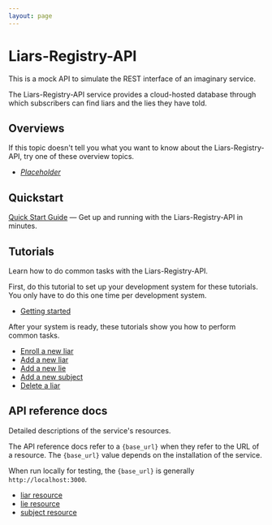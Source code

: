 ```yaml
---
layout: page
---
```


# Liars-Registry-API

This is a mock API to simulate the REST interface of an imaginary service.

The Liars-Registry-API service provides a cloud-hosted database through which subscribers can find liars and the lies they have told.

## Overviews

If this topic doesn't tell you what you want to know about the Liars-Registry-API, try one of these overview topics.

* [_Placeholder_](./overviews/placeholder.md)

## Quickstart

[Quick Start Guide](quick-start.md) — Get up and running with the Liars-Registry-API in minutes.

## Tutorials

Learn how to do common tasks with the Liars-Registry-API.

First, do this tutorial to set up your development system for these tutorials. You only have to do this one time per development system.

* [Getting started](tutorials/Getting_started.md)

After your system is ready, these tutorials show you how to perform common tasks.

* [Enroll a new liar](tutorials/enroll-a-new-liar.md)
* [Add a new liar](tutorials/add-a-new-liar.md)
* [Add a new lie](tutorials/add-a-new-lie.md)
* [Add a new subject](tutorials/add-a-new-subject.md)
* [Delete a liar](tutorials/delete-a-liar.md)

## API reference docs

Detailed descriptions of the service's resources.

The API reference docs refer to a `{base_url}` when they refer to the URL of a resource. The `{base_url}` value depends on the installation of the service.

When run locally for testing, the `{base_url}` is generally `http://localhost:3000`.

* [liar resource](references/liar.md)
* [lie resource](references/lie.md)
* [subject resource](references/subject.md)
